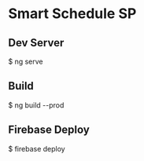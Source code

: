 # Smart Schedule SP

## Dev Server

$ ng serve

## Build

$ ng build --prod

## Firebase Deploy

$ firebase deploy